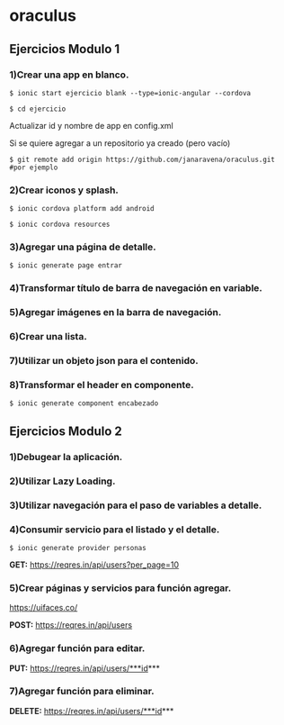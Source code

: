 # oraculus

## Ejercicios Modulo 1

### 1)Crear una app en blanco.
```
$ ionic start ejercicio blank --type=ionic-angular --cordova

$ cd ejercicio
```

Actualizar id y nombre de app en config.xml

Si se quiere agregar a un repositorio ya creado (pero vacío)

```
$ git remote add origin https://github.com/janaravena/oraculus.git #por ejemplo
```

### 2)Crear iconos y splash.

```
$ ionic cordova platform add android

$ ionic cordova resources
```
### 3)Agregar una página de detalle.
```
$ ionic generate page entrar
```

### 4)Transformar título de barra de navegación en variable.
### 5)Agregar imágenes en la barra de navegación.
### 6)Crear una lista.
### 7)Utilizar un objeto json para el contenido.
### 8)Transformar el header en componente.
```
$ ionic generate component encabezado
```


## Ejercicios Modulo 2

### 1)Debugear la aplicación.
### 2)Utilizar Lazy Loading.
### 3)Utilizar navegación para el paso de variables a detalle.
### 4)Consumir servicio para el listado y el detalle.
```
$ ionic generate provider personas
```
**GET:** https://reqres.in/api/users?per_page=10

### 5)Crear páginas y servicios para función agregar.
https://uifaces.co/

**POST:** https://reqres.in/api/users

### 6)Agregar función para editar.
**PUT:** https://reqres.in/api/users/***id***

### 7)Agregar función para eliminar.
**DELETE:** https://reqres.in/api/users/***id***

